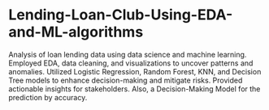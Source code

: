 # Lending-Loan-Club-Using-EDA-and-ML-algorithms
Analysis of loan lending data using data science and machine learning. Employed EDA, data cleaning, and visualizations to uncover patterns and anomalies. Utilized Logistic Regression, Random Forest, KNN, and Decision Tree models to enhance decision-making and mitigate risks. Provided actionable insights for stakeholders. Also, a Decision-Making Model for the prediction by accuracy.
